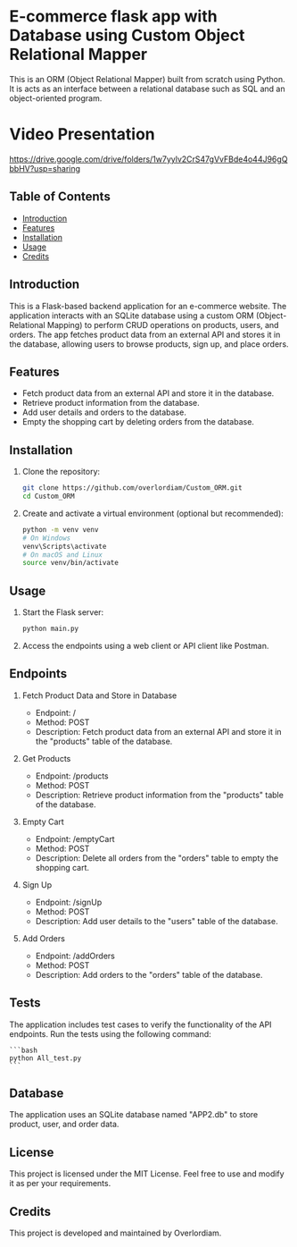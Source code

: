 # E-commerce flask app with Database using Custom Object Relational Mapper
This is an ORM (Object Relational Mapper) built from scratch using Python. It is acts as an interface between a relational database such as SQL and an object-oriented program.

# Video Presentation
https://drive.google.com/drive/folders/1w7yylv2CrS47gVvFBde4o44J96gQbbHV?usp=sharing

## Table of Contents

- [Introduction](#introduction)
- [Features](#features)
- [Installation](#installation)
- [Usage](#usage)
- [Credits](#credits)


## Introduction

This is a Flask-based backend application for an e-commerce website. The application interacts with an SQLite database using a custom ORM (Object-Relational Mapping) to perform CRUD operations on products, users, and orders. The app fetches product data from an external API and stores it in the database, allowing users to browse products, sign up, and place orders.

## Features

- Fetch product data from an external API and store it in the database.
- Retrieve product information from the database.
- Add user details and orders to the database.
- Empty the shopping cart by deleting orders from the database.
  
## Installation

1. Clone the repository:

   ```bash
   git clone https://github.com/overlordiam/Custom_ORM.git
   cd Custom_ORM
   ```

2. Create and activate a virtual environment (optional but recommended):

   ```bash
   python -m venv venv
   # On Windows
   venv\Scripts\activate
   # On macOS and Linux
   source venv/bin/activate
   ```

## Usage

  1. Start the Flask server:
     
     ```bash
     python main.py
     ```

  2. Access the endpoints using a web client or API client like Postman.

## Endpoints

1. Fetch Product Data and Store in Database

    - Endpoint: /
    - Method: POST
    - Description: Fetch product data from an external API and store it in the "products" table of the database.

2. Get Products

    - Endpoint: /products
    - Method: POST
    - Description: Retrieve product information from the "products" table of the database.

3. Empty Cart

    - Endpoint: /emptyCart
    - Method: POST
    - Description: Delete all orders from the "orders" table to empty the shopping cart.

4. Sign Up

    - Endpoint: /signUp
    - Method: POST
    - Description: Add user details to the "users" table of the database.

5. Add Orders

    - Endpoint: /addOrders
    - Method: POST
    - Description: Add orders to the "orders" table of the database.

## Tests

  The application includes test cases to verify the functionality of the 
  API endpoints. Run the tests using the following command:
  
    ```bash
    python All_test.py
    ```

## Database

The application uses an SQLite database named "APP2.db" to store product, user, and order data.

## License

This project is licensed under the MIT License. Feel free to use and modify it as per your requirements.

## Credits

This project is developed and maintained by Overlordiam.

